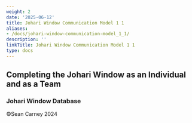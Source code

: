 ```yaml
---
weight: 2
date: '2025-06-12'
title: Johari Window Communication Model 1 1
aliases:
- /docs/johari-window-communication-model_1_1/
description: ''
linkTitle: Johari Window Communication Model 1 1
type: docs
---
```


<!-- Unsupported block type: unsupported -->

<!-- Unsupported block type: child_page -->

<!-- Unsupported block type: child_database -->

<!-- Unsupported block type: divider -->

<!-- Unsupported block type: column_list -->

<!-- Unsupported block type: divider -->

<!-- Unsupported block type: column_list -->

<!-- Unsupported block type: divider -->

## Completing the Johari Window as an Individual and as a Team

### Johari Window Database

<!-- Unsupported block type: divider -->

<!-- Unsupported block type: callout -->

©Sean Carney 2024



